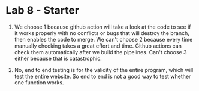 # Lab 8 - Starter


1. We choose 1 because github action will take a look at the code to see if it works properly with no conflicts or bugs that will destroy the branch, then enables the code to merge. We can't choose 2 because every time manually checking takes a great effort and time. Github actions can check them automatically after we build the pipelines. Can't choose 3 either because that is catastrophic. 

2. No, end to end testing is for the validity of the entire program, which will test the entire website. So end to end is not a good way to test whether one function works. 